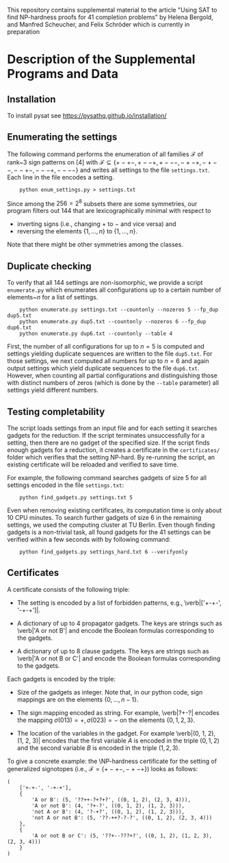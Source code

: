 This repository contains supplemental material to the article 
"Using SAT to find NP-hardness proofs for 41 completion problems"
by Helena Bergold, and Manfred Scheucher, and Felix Schröder
which is currently in preparation




# Description of the Supplemental Programs and Data

## Installation

To install pysat see https://pysathq.github.io/installation/


## Enumerating the settings

The following command performs the enumeration of all families $\mathcal{F}$ of rank~3 sign patterns on $[4]$
with $`\mathcal{F} \subseteq \{+-+-,+--+,+---,-+-+,-+--,--+-,---+,----\}`$
and writes all settings to the file `settings.txt`.
Each line in the file encodes a setting.
```
    python enum_settings.py > settings.txt
```
Since among the $256 = 2^8$ subsets there are some symmetries,
our program filters out 144 that are lexicographically minimal
with respect to 

- inverting signs (i.e., changing $+$ to $-$ and vice versa) and
- reversing the elements $\{1,\ldots,n\}$ to $\{1,\ldots,n\}$.

Note that there might be other symmetries among the classes.




## Duplicate checking

To verify that all 144 settings are non-isomorphic,
we provide a script `enumerate.py` which enumerates all configurations up to a certain number of elements~$n$ for a list of settings.
```
    python enumerate.py settings.txt --countonly --nozeros 5 --fp_dup dup5.txt
    python enumerate.py dup5.txt --countonly --nozeros 6 --fp_dup dup6.txt
    python enumerate.py dup6.txt --countonly --table 4
```
First, the number of all configurations for up to $n=5$ is computed and settings yielding duplicate sequences are written to the file `dup5.txt`.
For those settings, we next computed all numbers for up to $n=6$ and again output settings which yield duplicate sequences to the file `dup6.txt`.
However, when counting all partial configurations
and distinguishing those with distinct numbers of zeros
(which is done by the `--table` parameter) 
all settings yield different numbers.


## Testing completability

The script loads settings from an input file
and for each setting it searches gadgets for the reduction. If the script terminates unsuccessfully for a setting, then there are no gadget of the specified size.
If the script finds enough gadgets for a reduction, it creates a certificate in the `certificates/` folder
which verifies that the setting NP-hard.
By re-running the script, an existing certificate will be reloaded and verified to save time.


For example, the following command searches gadgets of size 5 for all settings encoded in the file `settings.txt`:
```
    python find_gadgets.py settings.txt 5
```
Even when removing existing certificates, 
its computation time is only about 10 CPU minutes.
To search further gadgets of size 6 in the remaining settings, 
we used the computing cluster at TU Berlin. 
Even though finding gadgets is a non-trivial task, all found gadgets for the 41 settings
can be verified within a few seconds with by following command:
```
    python find_gadgets.py settings_hard.txt 6 --verifyonly
```



## Certificates

A certificate consists of the following triple:

- The setting is encoded by a list of forbidden patterns, e.g., \verb|['+-+-', '-+-+']|.

- A dictionary of up to 4 propagator gadgets.
The keys are strings such as \verb|'A or not B'| and encode
the Boolean formulas corresponding to the gadgets.

- A dictionary of up to 8 clause gadgets. 
The keys are strings such as \verb|'A or not B or C'| and encode
the Boolean formulas corresponding to the gadgets.


Each gadgets is encoded by the triple:

- Size of the gadgets as integer.
Note that, in our python code, 
sign mappings are on the elements $\{0,\ldots,n-1\}$.

- The sign mapping encoded as string. 
For example, \verb|?+-?| encodes the mapping
$\sigma(013)=+,\sigma(023)=-$ on the elements $\{0,1,2,3\}$.

- The location of the variables in the gadget.
For example \verb|(0, 1, 2), (1, 2, 3)| encodes that the first variable $A$ is encoded in the triple $(0, 1, 2)$ and the second variable $B$ is encoded in the triple $(1, 2, 3)$.


To give a concrete example:
the \NP-hardness certificate for the setting of generalized signotopes (i.e., $\mathcal{F} = \{+-+-,-+-+\}$) looks as follows:
```
(
    ['+-+-', '-+-+'], 
    {
        'A or B': (5, '??++-?+?+?', ((0, 1, 2), (2, 3, 4))), 
        'A or not B': (4, '?+-?', ((0, 1, 2), (1, 2, 3))), 
        'not A or B': (4, '?-+?', ((0, 1, 2), (1, 2, 3))), 
        'not A or not B': (5, '??-++?-?-?', ((0, 1, 2), (2, 3, 4)))
    }, 
    {
        'A or not B or C': (5, '??+--???+?', ((0, 1, 2), (1, 2, 3), (2, 3, 4)))
    }
)
```
